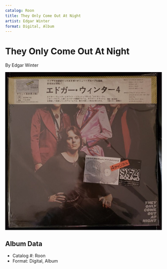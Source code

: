 ```yaml
---
catalog: Roon
title: They Only Come Out At Night
artist: Edgar Winter
format: Digital, Album
---
```


# They Only Come Out At Night

By Edgar Winter

![](../../assets/albumcovers/Edgar_Winter-They_Only_Come_Out_At_Night.png)

## Album Data

- Catalog #: Roon
- Format: Digital, Album

